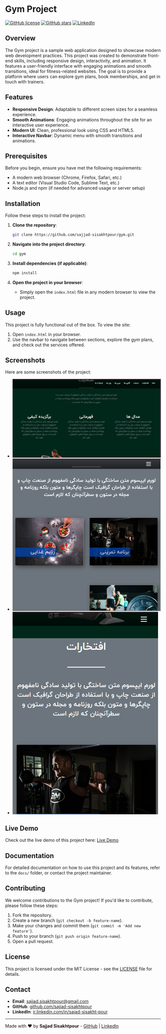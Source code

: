 # Gym Project

[![GitHub license](https://img.shields.io/github/license/sajjad-sisakhtpour/gym)](https://github.com/sajjad-sisakhtpour/gym/blob/main/LICENSE)
[![GitHub stars](https://img.shields.io/github/stars/sajjad-sisakhtpour/gym?style=social)](https://github.com/sajjad-sisakhtpour/gym/stargazers)
[![LinkedIn](https://img.shields.io/badge/LinkedIn-Connect-blue)](https://ir.linkedin.com/in/sajad-sisakht-pour)

## Overview

The Gym project is a sample web application designed to showcase modern web development practices. This project was created to demonstrate front-end skills, including responsive design, interactivity, and animation. It features a user-friendly interface with engaging animations and smooth transitions, ideal for fitness-related websites. The goal is to provide a platform where users can explore gym plans, book memberships, and get in touch with trainers.

## Features

- **Responsive Design**: Adaptable to different screen sizes for a seamless experience.
- **Smooth Animations**: Engaging animations throughout the site for an interactive user experience.
- **Modern UI**: Clean, professional look using CSS and HTML5.
- **Interactive Navbar**: Dynamic menu with smooth transitions and animations.

## Prerequisites

Before you begin, ensure you have met the following requirements:
- A modern web browser (Chrome, Firefox, Safari, etc.)
- A text editor (Visual Studio Code, Sublime Text, etc.)
- Node.js and npm (if needed for advanced usage or server setup)

## Installation

Follow these steps to install the project:

1. **Clone the repository**:
   ```bash
   git clone https://github.com/sajjad-sisakhtpour/gym.git
   ```

2. **Navigate into the project directory**:
   ```bash
   cd gym
   ```

3. **Install dependencies (if applicable)**:
   ```bash
   npm install
   ```

4. **Open the project in your browser**:
   - Simply open the `index.html` file in any modern browser to view the project.

## Usage

This project is fully functional out of the box. To view the site:

1. Open `index.html` in your browser.
2. Use the navbar to navigate between sections, explore the gym plans, and check out the services offered.

## Screenshots

Here are some screenshots of the project:

- ![Screenshot 1](./screenshots/Screenshot-1.png)
- ![Screenshot 2](./screenshots/Screenshot-2.png)
- ![Screenshot 3](./screenshots/Screenshot-3.png)

## Live Demo

Check out the live demo of this project here: [Live Demo](https://your-demo-link.com)

## Documentation

For detailed documentation on how to use this project and its features, refer to the `docs/` folder, or contact the project maintainer.

## Contributing

We welcome contributions to the Gym project! If you'd like to contribute, please follow these steps:

1. Fork the repository.
2. Create a new branch (`git checkout -b feature-name`).
3. Make your changes and commit them (`git commit -m 'Add new feature'`).
4. Push to your branch (`git push origin feature-name`).
5. Open a pull request.

## License

This project is licensed under the MIT License - see the [LICENSE](https://github.com/sajjad-sisakhtpour/gym/blob/main/LICENSE) file for details.

## Contact

- **Email**: [sajjad.sisakhtpour@gmail.com](mailto:sajjad.sisakhtpour@gmail.com)
- **GitHub**: [github.com/sajjad-sisakhtpour](https://github.com/sajjad-sisakhtpour)
- **LinkedIn**: [ir.linkedin.com/in/sajad-sisakht-pour](https://ir.linkedin.com/in/sajad-sisakht-pour)

---

Made with ❤️ by **Sajjad Sisakhtpour** - [GitHub](https://github.com/sajjad-sisakhtpour) | [LinkedIn](https://ir.linkedin.com/in/sajad-sisakht-pour)